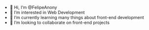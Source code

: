 - 👋 Hi, I’m @FelipeAnony
- 👀 I’m interested in Web Development
- 🌱 I’m currently learning many things about front-end development
- 💞️ I’m looking to collaborate on front-end projects

<!---
FelipeAnony/FelipeAnony is a ✨ special ✨ repository because its `README.md` (this file) appears on your GitHub profile.
You can click the Preview link to take a look at your changes.
--->
